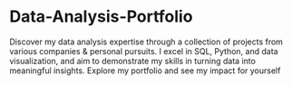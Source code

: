 # Data-Analysis-Portfolio
Discover my data analysis expertise through a collection of projects from various companies &amp; personal pursuits. I excel in SQL, Python, and data visualization, and aim to demonstrate my skills in turning data into meaningful insights. Explore my portfolio and see my impact for yourself
